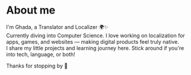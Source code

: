 # About me

I'm Ghada, a Translator and Localizer 🌍✨  
Currently diving into Computer Science. 
I love working on localization for apps, games, and websites — making digital products feel truly native.  
I share my little projects and learning journey here. Stick around if you're into tech, language, or both!

Thanks for stopping by 💖
